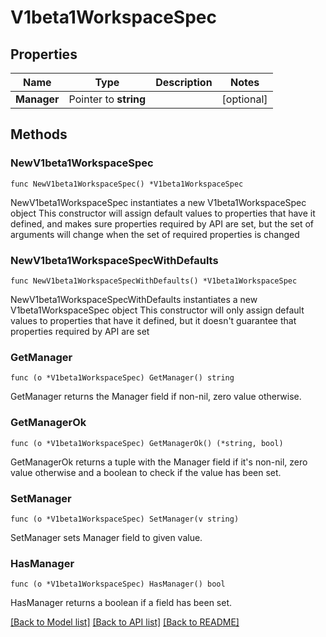 # V1beta1WorkspaceSpec

## Properties

Name | Type | Description | Notes
------------ | ------------- | ------------- | -------------
**Manager** | Pointer to **string** |  | [optional] 

## Methods

### NewV1beta1WorkspaceSpec

`func NewV1beta1WorkspaceSpec() *V1beta1WorkspaceSpec`

NewV1beta1WorkspaceSpec instantiates a new V1beta1WorkspaceSpec object
This constructor will assign default values to properties that have it defined,
and makes sure properties required by API are set, but the set of arguments
will change when the set of required properties is changed

### NewV1beta1WorkspaceSpecWithDefaults

`func NewV1beta1WorkspaceSpecWithDefaults() *V1beta1WorkspaceSpec`

NewV1beta1WorkspaceSpecWithDefaults instantiates a new V1beta1WorkspaceSpec object
This constructor will only assign default values to properties that have it defined,
but it doesn't guarantee that properties required by API are set

### GetManager

`func (o *V1beta1WorkspaceSpec) GetManager() string`

GetManager returns the Manager field if non-nil, zero value otherwise.

### GetManagerOk

`func (o *V1beta1WorkspaceSpec) GetManagerOk() (*string, bool)`

GetManagerOk returns a tuple with the Manager field if it's non-nil, zero value otherwise
and a boolean to check if the value has been set.

### SetManager

`func (o *V1beta1WorkspaceSpec) SetManager(v string)`

SetManager sets Manager field to given value.

### HasManager

`func (o *V1beta1WorkspaceSpec) HasManager() bool`

HasManager returns a boolean if a field has been set.


[[Back to Model list]](../README.md#documentation-for-models) [[Back to API list]](../README.md#documentation-for-api-endpoints) [[Back to README]](../README.md)


